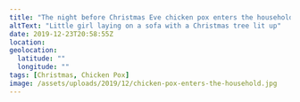 ```yaml
---
title: "The night before Christmas Eve chicken pox enters the household"
altText: "Little girl laying on a sofa with a Christmas tree lit up"
date: 2019-12-23T20:58:55Z
location: 
geolocation: 
  latitude: ""
  longitude: ""
tags: [Christmas, Chicken Pox]
image: /assets/uploads/2019/12/chicken-pox-enters-the-household.jpg
---
```

